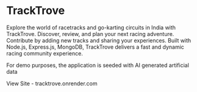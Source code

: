 # TrackTrove
Explore the world of racetracks and go-karting circuits in India with TrackTrove. Discover, review, and plan your next racing adventure. Contribute by adding new tracks and sharing your experiences. Built with Node.js, Express.js, MongoDB, TrackTrove delivers a fast and dynamic racing community experience. 

For demo purposes, the application is seeded with AI generated artificial data

View Site - tracktrove.onrender.com
